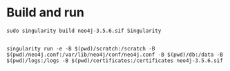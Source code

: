 # Build and run

    sudo singularity build neo4j-3.5.6.sif Singularity


    singularity run -e -B $(pwd)/scratch:/scratch -B $(pwd)/neo4j.conf:/var/lib/neo4j/conf/neo4j.conf -B $(pwd)/db:/data -B $(pwd)/logs:/logs -B $(pwd)/certificates:/certificates neo4j-3.5.6.sif
